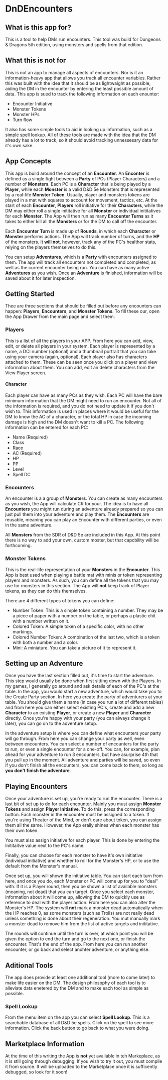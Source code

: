 # DnDEncounters
## What is this app for?
This is a tool to help DMs run encounters.  This tool was build for Dungeons & Dragons 5th edition, using monsters and spells from that edition.

## What this is **not** for
This is not an app to manage all aspects of encounters.  Nor is it an information-heavy app that allows you track all encounter variables.  Rather this was built with the idea that it should be as lightwaight as possible, aiding the DM in the encounter by entering the least possible amount of data.  This app is sued to track the following information on each enounter:
* Encounter Initiative
* Monster Tokens
* Monster HPs
* Turn flow

It also has some simple tools to aid in looking up information, such as a simple spell lookup.  All of these tools are made with the idea that the DM already has a lot to track, so it should avoid tracking unnessesary data for it's own sake.
## App Concepts
This app is build around the concept of an **Encounter**.  An **Enconter** is defined as a single fight between a **Party** of PCs (Player Characters) and a number of **Monsters**. Each PC is a **Character** that is being played by a **Player**, while each **Monster** is a valid D&D 5e Monsters that is represented by a real-life **Monster Token**.  Usually, player and monsters tokens are played in a mat with squares to account for movement, tactics, etc.  At the start of each **Encounter**, **Players** roll initiative for their **Characters**, while the DM may either roll a single inititative for all **Monster** or individual inititatives for each **Monster**.  The App will then run as many **Encounter Turns** as it takes to either kill all the **Monsters** or for the DM to call off the encounter.

Each **Encounter Turn** is made up of **Rounds**, in which each **Character** or **Monster** performs actions.  The App will track number of turns, and the **HP** of the monsters.  It **will not**, however, track any of the PC's healthor stats, relying on the players themselves to do this.

You can setup **Adventures**, which is a **Party** with encounters assigned to them.  The app will track all encounters not completed and completed, as well as the current encounter being run.  You can have as many active **Adventures** as you wish.  Once an **Adventure** is finished, information will be saved about it for later inspection.

## Getting Started

Thee are three sections that should be filled out before any encounters can happen: **Players**, **Encounters**, and **Monster Tokens**.  To fill these our, open the App Drawer from the main page and select them.

### Players
This is a list of all the players in your APP.  From here you can add, view, edit, or delete all players in your system.  Each player is represented by a name, a DCI number (optional) and a thumbnail portrait that you can take using your camera (again, optional).  Each player also has characters attached to them.  These can be seen once you click on a player and view information about them.  You can add, edit an delete characters from the View Player screen.

#### Character
Each player can have as many PCs as they wish.  Each PC will have the bare minimum information that the DM might need to run an encounter.  Not all of the information is required, and you do not need to update it if you don't wish to.  This information is used in places where it would be useful for the DM to know the AC of a character, or the total HP in case the incoming damage is high and the DM doesn't want to kill a PC.  The following information can be entered for each PC:
* Name (Required)
* Class
* Race
* AC (Required)
* HP
* PP
* Level
* Spell DC

### Encounters
An encounter is a a group of **Monsters**.  You can create as many encounters as you wish, the App will calculate CR for your.  The idea is to have all **Encounters** you might run during an adventure already prepared so you can just pull them into your adventure and play them.  The **Encounters** are reusable, meaning you can play an Encounter with different parties, or even in the same adventure.

All **Monsters** from the SDR of D&D 5e are included in this App.  At this point there is no way to add your own, custom moster, but that capcbility will be forthcoming.

### Monster Tokens
This is the real-life representation of your **Monsters** in the **Encounter**.  This App is best used when playing a battle mat with minis or token representing players and monsters.  As such, you can define all the tokens that you may use for monsters in this section. The App will **not** keep track of Player tokens, as they can do this themselves.

There are 4 different types of tokens you can define:
* Number Token: This is a simple token containing a number.  They may be a piece of paper with a number on the table, or perhaps a plastic chit with a number written on it.
* Colored Token: A simple token of a specific color, with no other markings.
* Colored Number Token: A combination of the last two, which is a token with both a number and a color.
* Mini: A miniature.  You can take a picture of it to represent it.

## Setting up an Adventure
Once you have the last section filled out, it's time to start the adventure.  This step would usually be done when first sitting down with the Players.  In my games, I generally go around and ask details of each of the PC's at the table.  In the app, you would start a new adventure, which would take you to the Create Party section.  In here you create the party of adventurers at your table.  You should give them a name (in case you run a lot of different tables) and from here you can either select existing PC's, create and add a new **Character** to an existing **Player**, or create a new **Player** and **Character** directly.  Once you're happy with your party (you can always change it later), you can go on to the adventure setup.

In the adventure setup is where you can define what encounters your party will go through.  From here you can change your party as well, even between encounters.  You can select a number of encounters for the party to run, or even a single encounter for a one-off.  You can, for example, plan ahead for your adventure to run 3 encounters, but have  asurprise 4th that you pull up in the moment.  All adventure and parties will be saved, so even if you don't finish all the encounters, you can come back to them, so long as **you don't finish the adventure**.

## Playing Encounters
Once your adventure is set up, you're ready to run the encounter.  There is a last bit of set up to do for each encounter.  Mainly you must assign **Monster Tokens** and assign **Player Initiative**.  To do this, press the corresponding button.  Each monster in the encounter must be assigned to a token.  If you're using Theater of the Mind, or don't care about token, you can assign them all the same.  However, the App erally shines when each monster has their own token.

You must also assign initiative for each player.  This is done by entering the Inititaitve value next to the PC's name.

Finally, you can choose for each monster to have it's own initiative (individual initiative) and whether to roll for the Monster's HP, or to use the default from the Monster's manual.

Once set up, you will shown the initiative table.  You can start each turn from here, and once you do, each Monster or PC will come up for you to "deal" with.  If it is a Player round, then you be shown a list of available monsters (meaning, not dead) that you can target.  Once you select each monster, information about it will come up, allowing the DM to quickly use as reference to deal with the player action.  From here you can also alter the Monster's HP. The system will **not** mark a monster dead automatically when the HP reaches 0, as some monsters (such as Trolls) are not really dead unless something is done about their regeneration.  You mut manually mark a monster dead to remove him from the list of active targets and inititative.

The rounds will continue until the turn is over, at which point you will be given the option to end the turn and go to the next one, or finish the encounter.  That's the end of the app.  From here you can run another encounter, or go back and select anohter adventure, or anything else.

## Aditional Tools
The app does provide at least one additional tool (more to come later) to make life easier on the DM.  The design philosophy of each tool is to alleviate data enetered by the DM and to make each tool as simple as possible.

### Spell Lookup
From the menu item on the app you can select **Spell Lookup**.  This is a searchable database of all D&D 5e spells.  Click on the spell to see more information. Click the back button to go back to what you were doing.

## Marketplace Information
At the time of this writing the App is **not** yet available in teh Markeplace, as it is still going through debugging.  If you wish to try it out, you must compile it from source. It will be uploaded to the Marketplace once it is sufficently debugged, so look for it soon!
